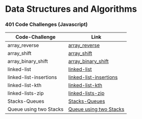 # Data Structures and Algorithms


### 401 Code Challenges (Javascript)
|**Code-Challenge**    |**Link**    |
| ----------- | ----------- |
|  array_reverse  |[array_reverse](https://github.com/duajaradat/data-structures-and-algorithms/blob/array-reverse/code-challenge-python/README.md)                      |
|  array_shift  |[array_shift](https://github.com/duajaradat/data-structures-and-algorithms/tree/array-insert-shift/python/array_shift)                      |
|  array_binary_shift  |[array_binary_shift](https://github.com/duajaradat/data-structures-and-algorithms/tree/array-binary-search/python/array_binary_search)                      |
|  linked-list  |[linked-list](https://github.com/duajaradat/data-structures-and-algorithms/blob/code-challenge05/python/linked_list/README.md)                      |
|  linked-list-insertions  |[linked-list-insertions](https://github.com/duajaradat/data-structures-and-algorithms/blob/code-challenge06/python/linked_list/README-BF.md)                      |
|  linked-list-kth  |[linked-list-kth](https://github.com/duajaradat/data-structures-and-algorithms/blob/linked-list-kth/python/linked_list/README-kth.md)                      |
|  linked-lists-zip  |[linked-lists-zip](https://github.com/duajaradat/data-structures-and-algorithms/blob/linked-list-zip/python/linked_list/README-zip.md)                      |
|  Stacks-Queues  |[Stacks-Queues](https://github.com/duajaradat/data-structures-and-algorithms/blob/stack-and-queue/python/stacks_queues/README.md)                      |
|  Queue using two Stacks  |[Queue using two Stacks](https://github.com/duajaradat/data-structures-and-algorithms/blob/stack-queue-pseudo/python/data_structure/stacks_queues/README-pseudo.md)                      |
